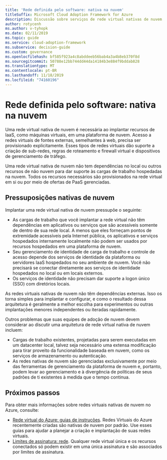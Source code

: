 ```yaml
---
title: 'Rede definida pelo software: nativa na nuvem'
titleSuffix: Microsoft Cloud Adoption Framework for Azure
description: Discussão sobre serviços de rede virtual nativas de nuvem.
author: rotycenh
ms.author: v-tyhopk
ms.date: 02/11/2019
ms.topic: guide
ms.service: cloud-adoption-framework
ms.subservice: decision-guide
ms.custom: governance
ms.openlocfilehash: bf585f923a4c8abddeeb56bab4a3a4b8eb370f8d
ms.sourcegitcommit: 50788e12bb744dd44da14184b3e884f9bddab828
ms.translationtype: MT
ms.contentlocale: pt-BR
ms.lasthandoff: 11/18/2019
ms.locfileid: "74160196"
---
```

# <a name="software-defined-networking-cloud-native"></a>Rede definida pelo software: nativa na nuvem

Uma rede virtual nativa de nuvem é necessária ao implantar recursos de IaaS, como máquinas virtuais, em uma plataforma de nuvem. Acesso a redes virtuais de fontes externas, semelhantes à web, precisa ser provisionado explicitamente. Esses tipos de redes virtuais dão suporte a criação de sub-redes, regras de roteamento e firewall virtual e dispositivos de gerenciamento de tráfego.

Uma rede virtual nativa de nuvem não tem dependências no local ou outros recursos de não nuvem para dar suporte às cargas de trabalho hospedadas na nuvem. Todos os recursos necessários são provisionados na rede virtual em si ou por meio de ofertas de PaaS gerenciadas.

## <a name="cloud-native-assumptions"></a>Pressuposições nativas de nuvem

Implantar uma rede virtual nativa de nuvem pressupõe o seguinte:

- As cargas de trabalho que você implantar a rede virtual não têm dependências em aplicativos ou serviços que são acessíveis somente de dentro de sua rede local. A menos que eles forneçam pontos de extremidade acessíveis pela Internet pública, os aplicativos e serviços hospedados internamente localmente não podem ser usados por recursos hospedados em uma plataforma de nuvem.
- Seu gerenciamento de identidade de carga de trabalho e controle de acesso depende dos serviços de identidade da plataforma ou servidores IaaS hospedados no seu ambiente de nuvem. Você não precisará se conectar diretamente aos serviços de identidade hospedados no local ou em locais externos.
- Os serviços de identidade não precisam dar suporte a logon único (SSO) com diretórios locais.

As redes virtuais nativas de nuvem não têm dependências externas. Isso os torna simples para implantar e configurar, e como o resultado dessa arquitetura é geralmente a melhor escolha para experimentos ou outras implantações menores independentes ou iteradas rapidamente.

Outros problemas que suas equipes de adoção de nuvem devem considerar ao discutir uma arquitetura de rede virtual nativa de nuvem incluem:

- Cargas de trabalho existentes, projetadas para serem executadas em um datacenter local, talvez seja necessário uma extensa modificação para tirar proveito da funcionalidade baseada em nuvem, como os serviços de armazenamento ou autenticação.
- As redes nativas de nuvem são gerenciadas exclusivamente por meio das ferramentas de gerenciamento da plataforma de nuvem e, portanto, podem levar ao gerenciamento e à divergência de políticas de seus padrões de ti existentes à medida que o tempo continua.

## <a name="next-steps"></a>Próximos passos

Para obter mais informações sobre redes virtuais nativas de nuvem no Azure, consulte:

- [Rede virtual do Azure: guias de instruções](https://docs.microsoft.com/azure/virtual-network/virtual-network-vnet-plan-design-arm). Redes Virtuais do Azure recentemente criadas são nativas de nuvem por padrão. Use esses guias para ajudar a planejar a criação e implantação de suas redes virtuais.
- [Limites de assinatura: rede](https://docs.microsoft.com/azure/azure-subscription-service-limits?toc=/azure/virtual-network/toc.json#networking-limits). Qualquer rede virtual única e os recursos conectados só podem existir em uma única assinatura e são associados por limites de assinatura.
